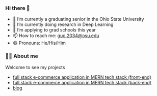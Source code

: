 ### Hi there 👋

- 🔭 I’m currently a graduating senior in the Ohio State University
- 🌱 I’m currently doing research in Deep Learning
- 👯 I’m applying to grad schools this year
- 📫 How to reach me: guo.2034@osu.edu
- 😄 Pronouns: He/His/Him

### 👨‍🚒 About me

Welcome to see my projects
  - [full stack e-commerce application in MERN tech stack (front-end)](https://github.com/guochenmeinian/MERN-Project-Frontend)
  - [full stack e-commerce application in MERN tech stack (back-end)](https://github.com/guochenmeinian/MERN-Project-Backend)
  - [blog](https://main--guochenmeinian.netlify.app/about/)
